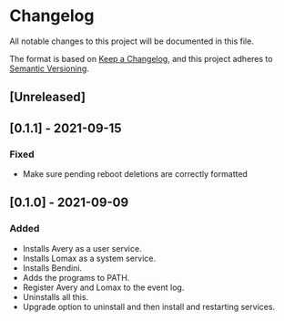 # Changelog
All notable changes to this project will be documented in this file.

The format is based on [Keep a Changelog](https://keepachangelog.com/en/1.0.0/),
and this project adheres to [Semantic Versioning](https://semver.org/spec/v2.0.0.html).

## [Unreleased]

## [0.1.1] - 2021-09-15

### Fixed
- Make sure pending reboot deletions are correctly formatted

## [0.1.0] - 2021-09-09

### Added
- Installs Avery as a user service.
- Installs Lomax as a system service.
- Installs Bendini.
- Adds the programs to PATH.
- Register Avery and Lomax to the event log.
- Uninstalls all this.
- Upgrade option to uninstall and then install and restarting services.
